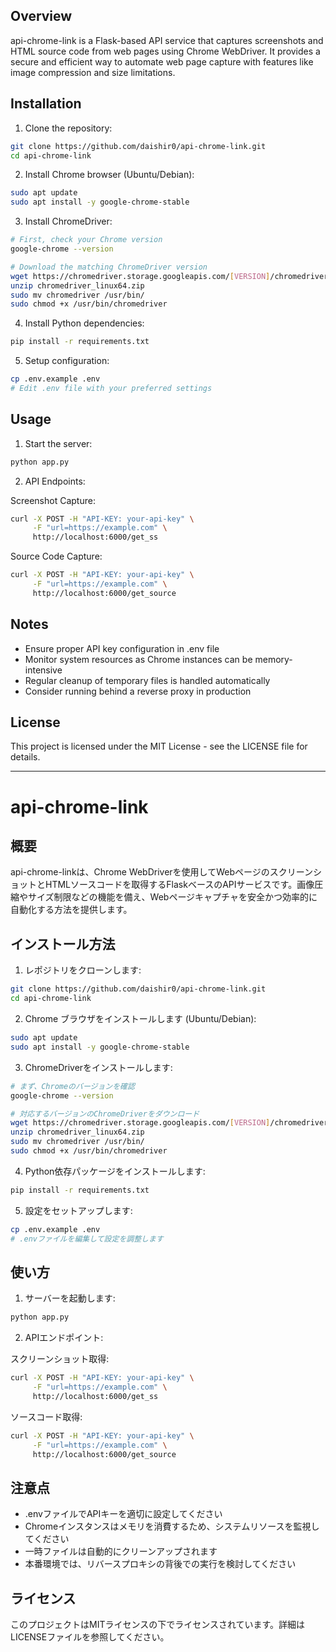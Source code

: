 ## Overview
api-chrome-link is a Flask-based API service that captures screenshots and HTML source code from web pages using Chrome WebDriver. It provides a secure and efficient way to automate web page capture with features like image compression and size limitations.

## Installation
1. Clone the repository:
```bash
git clone https://github.com/daishir0/api-chrome-link.git
cd api-chrome-link
```

2. Install Chrome browser (Ubuntu/Debian):
```bash
sudo apt update
sudo apt install -y google-chrome-stable
```

3. Install ChromeDriver:
```bash
# First, check your Chrome version
google-chrome --version

# Download the matching ChromeDriver version
wget https://chromedriver.storage.googleapis.com/[VERSION]/chromedriver_linux64.zip
unzip chromedriver_linux64.zip
sudo mv chromedriver /usr/bin/
sudo chmod +x /usr/bin/chromedriver
```

4. Install Python dependencies:
```bash
pip install -r requirements.txt
```

5. Setup configuration:
```bash
cp .env.example .env
# Edit .env file with your preferred settings
```

## Usage
1. Start the server:
```bash
python app.py
```

2. API Endpoints:

Screenshot Capture:
```bash
curl -X POST -H "API-KEY: your-api-key" \
     -F "url=https://example.com" \
     http://localhost:6000/get_ss
```

Source Code Capture:
```bash
curl -X POST -H "API-KEY: your-api-key" \
     -F "url=https://example.com" \
     http://localhost:6000/get_source
```

## Notes
- Ensure proper API key configuration in .env file
- Monitor system resources as Chrome instances can be memory-intensive
- Regular cleanup of temporary files is handled automatically
- Consider running behind a reverse proxy in production

## License
This project is licensed under the MIT License - see the LICENSE file for details.

---

# api-chrome-link

## 概要
api-chrome-linkは、Chrome WebDriverを使用してWebページのスクリーンショットとHTMLソースコードを取得するFlaskベースのAPIサービスです。画像圧縮やサイズ制限などの機能を備え、Webページキャプチャを安全かつ効率的に自動化する方法を提供します。

## インストール方法
1. レポジトリをクローンします:
```bash
git clone https://github.com/daishir0/api-chrome-link.git
cd api-chrome-link
```

2. Chrome ブラウザをインストールします (Ubuntu/Debian):
```bash
sudo apt update
sudo apt install -y google-chrome-stable
```

3. ChromeDriverをインストールします:
```bash
# まず、Chromeのバージョンを確認
google-chrome --version

# 対応するバージョンのChromeDriverをダウンロード
wget https://chromedriver.storage.googleapis.com/[VERSION]/chromedriver_linux64.zip
unzip chromedriver_linux64.zip
sudo mv chromedriver /usr/bin/
sudo chmod +x /usr/bin/chromedriver
```

4. Python依存パッケージをインストールします:
```bash
pip install -r requirements.txt
```

5. 設定をセットアップします:
```bash
cp .env.example .env
# .envファイルを編集して設定を調整します
```

## 使い方
1. サーバーを起動します:
```bash
python app.py
```

2. APIエンドポイント:

スクリーンショット取得:
```bash
curl -X POST -H "API-KEY: your-api-key" \
     -F "url=https://example.com" \
     http://localhost:6000/get_ss
```

ソースコード取得:
```bash
curl -X POST -H "API-KEY: your-api-key" \
     -F "url=https://example.com" \
     http://localhost:6000/get_source
```

## 注意点
- .envファイルでAPIキーを適切に設定してください
- Chromeインスタンスはメモリを消費するため、システムリソースを監視してください
- 一時ファイルは自動的にクリーンアップされます
- 本番環境では、リバースプロキシの背後での実行を検討してください

## ライセンス
このプロジェクトはMITライセンスの下でライセンスされています。詳細はLICENSEファイルを参照してください。
